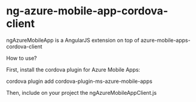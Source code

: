 # ng-azure-mobile-app-cordova-client
ngAzureMobileApp is a AngularJS extension on top of azure-mobile-apps-cordova-client


How to use?

First, install the cordova plugin for Azure Mobile Apps:

cordova plugin add cordova-plugin-ms-azure-mobile-apps

Then, include on your project the ngAzureMobileAppClient.js
